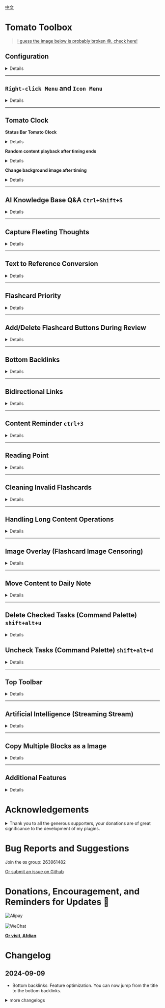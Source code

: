 [中文](https://github.com/IAliceBobI/sy-tomato-plugin/blob/main/README_zh_CN.md)

# Tomato Toolbox

> [I guess the image below is probably broken 😢, check here!](https://gitee.com/TokenzQdBN/sy-tomato-plugin/blob/main/README_zh_CN.md)

## Configuration
<details>
  
  <img src="assets/settings.gif" alt="drawing" width="800"/>
  
  > [To support and encourage, please visit here](https://gitee.com/TokenzQdBN/sy-tomato-plugin/blob/main/README_zh_CN.md#bug-feedback-recommendations)
  
  > [Unable to open images? Check here](https://gitee.com/TokenzQdBN/sy-tomato-plugin/blob/main/README_zh_CN.md)
</details>

---

## `Right-click Menu` and `Icon Menu`
<details>
  
  <img src="assets/menu.png" alt="drawing" width="600"/>
  <img src="assets/iconmenu.png" alt="drawing" width="600"/>
</details>

---

## Tomato Clock

**Status Bar Tomato Clock**
<details>
  
  *Quick Test* can add `0.01` minutes, for example, the configuration: `0.01,5,10,15,25,30`
  
  <img src="assets/tomatoClockCfg.png" alt="drawing" width="300"/>
  
  <img src="assets/statustomato.png" alt="drawing" width="300"/>

  > [Unable to open images? Check here](https://gitee.com/TokenzQdBN/sy-tomato-plugin/blob/main/README_zh_CN.md)

  * **0**: Cancel timing
  * **5**: Time for five minutes
  * …
  * **25**: Time for twenty-five minutes

  *Custom durations are supported.*
  *The timer will continue from the last session even after restarting SiYuan.*
  *Remaining time can be viewed.*
</details>

**Random content playback after timing ends**
<details>
  
  Randomly reads content from a specified file and displays it after timing ends.
  
  The demo file is `demo`, which includes text, images, IFrame links, videos, and audio.
  
  *`Escape` can close the pop-up window*
  
  <img src="assets/randVedio.gif" alt="drawing" width="600"/>
</details>

**Change background image after timing**
<details>
  
  A picture is needed for both light and dark modes.
  
  <img src="assets/changeBG.gif" alt="drawing" width="600"/>
  
  > [Unable to open images? Check here](https://gitee.com/TokenzQdBN/sy-tomato-plugin/blob/main/README_zh_CN.md)
</details>

---

## AI Knowledge Base Q&A `Ctrl+Shift+S`
<details>
  
  For SiYuan documents, ask questions and include references to the sources in the answers.
  
  Based on the Baidu Qianfan Knowledge Base.
  
  <img src="assets/knowledgeShow.gif" alt="drawing" width="800"/>
  
  ### 1 Open Configuration
  
  <img src="assets/knowledgeCfg.png" alt="drawing" width="400"/>
  
  ### 2 [Create API Key](https://console.bce.baidu.com/ai_apaas/secretKey)
  
  Follow the link in the configuration to register an account, create an API key, and fill it into the toolbox configuration.
  
  <img src="assets/knowledgeToken.png" alt="drawing" width="200"/>
  
  ### 3 [Create Knowledge Base](https://console.bce.baidu.com/ai_apaas/personalSpace/knowledgeBase)
  
  <img src="assets/knowledgeCreateKnowledge.png" alt="drawing" width="500"/>
  
  *You need to upload a random file first, otherwise you cannot create a knowledge base. Delete it later. All options are set to default.*
  
  <img src="assets/knowledgeCreateKnowledgeID.png" alt="drawing" width="300"/>
  
  Fill the ID into the toolbox configuration.
  
  ### 4 [Create Application](https://console.bce.baidu.com/ai_apaas/personalSpace/app)
  
  <img src="assets/knowledgeCreateApp.png" alt="drawing" width="800"/>
  
  *1 Must add the knowledge base created earlier.*
  
  *2 You can choose `ERNIE Bot 4.0`*
  
  *3 Publish, you need the ID after publishing*
  
  <img src="assets/knowledgeCreateAppID.png" alt="drawing" width="300"/>
  
  Get the ID after publishing and fill it into the toolbox configuration.
  
  At this point, it is ready to use.
  
</details>

---

## Capture Fleeting Thoughts
<details>
  
  Collect fleeting thoughts into the daily note, supporting image insertion from `camera` and `gallery`.
  
  ### Button Descriptions
  
  | 📸 Camera | 🖼️ Gallery |
  |---|---|
  | 📩 Insert into daily note | 🗑️ Clear list, clear input box |
  | 🔄 Sync data to cloud | |
  
  ### Using on Mobile
  
  *The original intent of the `Capture Fleeting Thoughts` feature is to quickly insert inspirations on mobile devices.*
  
  <img src="assets/idea1.jpg" alt="drawing" width="400"/>
  <img src="assets/idea2.jpg" alt="drawing" width="400"/>
  
  > [Unable to open images? Check here](https://gitee.com/TokenzQdBN/sy-tomato-plugin/blob/main/README_zh_CN.md)
  
  ### Possible Categories of Recorded Information
  
  | Location: 🏞️: Paragraph Block | Health: 💪: Paragraph Block | Social: 💬: Paragraph Block |
  |---|---|---|
  | Life: 🍴: Paragraph Block | Study: 📚: Paragraph Block | Work: 💼: Paragraph Block |
  | Task: 📌: **Task Block** | | |
  
  ### `Avoid Cloud Sync Conflicts` Option
  
  *Default is off, needs to be enabled in the settings.*
  
  <img src="assets/ideaconflict.png" alt="drawing" width="600"/>
  
  Reason: Simultaneous writing to Dailynote from both desktop and mobile can cause content inconsistency, leading to conflicts during synchronization.
  
  Therefore, simultaneous modification of the same file by both ends should be avoided.
  
  When this option is enabled, the mobile end will not directly write to the daily note but will write to a sub-file of the daily note.
  
  The desktop end merges the sub-file into the daily note indirectly.
  
  The mobile end is more inclined to record and does not directly modify the daily note.
  
  The desktop end is for organizing and maintaining, and can directly modify the daily note.
  
  > Advantage: No sync conflicts.
  
  > Advantage: Mobile and desktop synchronization via cloud features without needing to enable server. For example: Settings -> Cloud -> S3 -> aliyun OSS.
  
  > Disadvantage: Newly inserted fleeting thoughts cannot be directly seen in the mobile daily note, and need to be merged by the desktop end.
  
  ### Can be used in conjunction with the `Text to Reference` feature introduced below. Quick insertion of references.
  
  <img src="assets/fastref.gif" alt="drawing" width="600"/>
  
  > [Unable to open images? Check here](https://gitee.com/TokenzQdBN/sy-tomato-plugin/blob/main/README_zh_CN.md)
  
  ### Using on Desktop
  
  *While watching a <small>big</small> movie, you can also quickly `ctrl+Q` to open a small window and record inspirations.*
  
  If it doesn't work, check if there is a **conflict** with the `shortcut keys`.
  
  <img src="assets/ideadesktop.gif" alt="drawing" width="600"/>
  
  `ctrl+q` can be called from outside the application.
  `escape` to close.
  `shift+enter` for soft line breaks.
  `enter` to write into the daily note of the day.
  
  > [Unable to open images? Check here](https://gitee.com/TokenzQdBN/sy-tomato-plugin/blob/main/README_zh_CN.md)
</details>

---

## Text to Reference Conversion
<details>
  
  <img src="assets/text2ref.gif" alt="drawing" width="600" />
  
  ### `@@`: Exact Conversion:
  
  For example, in a content block, `aaa @@bb ccc` will be converted to `aaa bb ccc` where `bb` is a reference.
  
  Use `@` to isolate references from other text. For instance, `EE@@ABC@FF` will be converted to `EEABCFF` where `ABC` is a reference.
  
  ### `@@@`: Fuzzy Conversion:
  
  For example, in a content block, `aaa @@@剑仙 ccc` may be converted to `aaa 九位剑仙 ccc` if there is already a file named `九位剑仙`.
  
  If there is no existing file name containing `剑仙`, the text `@@@剑仙` will be converted to `@剑仙@`.
  
  **When creating a file, you can make a flashcard for it and add a pinyin attribute to the file. This needs to be enabled in the configuration.**
</details>

---

## Flashcard Priority
<details>
  
  <img src="assets/cardpri1.gif" alt="drawing" width="600" />
  
  Set priority for flashcards, with higher numerical priority being reviewed first.
  
  Within the same priority level, the order is shuffled each time for review.
  
  After setting, you can review directly using `alt+0`.
  
  The plugin sorts flashcards based on priority before review.
  
  The priority is stored in the flashcard's custom attribute `card-priority`.
  
  You can adjust it manually or through the buttons below the flashcard.
  
  The priority range is 0 to 100, with a default priority of 50. Flashcards without a set priority also default to 50.
  
  **Postponement:**
  
  Postponed flashcards are added to bookmarks for easy viewing of all postponed flashcards.
  
  After postponing a flashcard, the due date is displayed. When the time comes, it automatically returns to normal status.
  
  Postponed flashcards will not be sent to the user for review.
  
  You can also hover over the priority to view the number of review times.
  
  <img src="assets/cardSusp.gif" alt="drawing" width="600"/>
  
  > [If you can't open the image, please check here](https://gitee.com/TokenzQdBN/sy-tomato-plugin/blob/main/README_zh_CN.md)
</details>

---

## Add/Delete Flashcard Buttons During Review
<details>
  
  Please enable the `Flashcard Tools` in the configuration.
  
  **Review Interface Shortcuts:**
  
  Cancel card making: `ctrl+9`
  Skip card: `ctrl+8`
  Change priority: `ctrl+;`
  
  <img src="assets/delCard.gif" alt="drawing" width="700"/>
  
  **List Card Making:**
  
  `ctrl+1` to create a list and make a card. In a list card, using `ctrl+1` again cancels card making.
  
  <img src="assets/createCard.gif" alt="drawing" width="700"/>
  
  > [If you can't open the image, please check here](https://gitee.com/TokenzQdBN/sy-tomato-plugin/blob/main/README_zh_CN.md)
  
  **Cancel Card Making for All Cards in a Document**
  
  <img src="assets/removeCardsInDoc.gif" alt="drawing" width="700"/>
</details>

---

## Bottom Backlinks
<details>
  
  Incorporate a bottom backlinks area similar to that in `logseq`. For list/outline blocks, we can see their parent and child blocks. The parent is viewed from the breadcrumb, and the child from the content.
  
  ### Concept Bar/Reference Bar
  
  **`Hierarchical Concept`: File names like `AA|BB|CC`, its bottom backlinks, the top double-link bar, might show: `AA*  AA|BB*  AA|BB|CC*` if available. (Red circle in the image)**
  
  **`Related Concepts`: Other double-links in the double-link bar besides `Hierarchical Concept`.**
  
  *Below demonstrates the `Hierarchical Concept Forest` with the `Text to Reference` feature enabled.*
  
  <img src="assets/bkAndText2ref.gif" alt="drawing" width="600"/>
  
  **Backlinks Area Tools: Edit, drag, copy with one click, move with one click, real-time search filtering, mark whether a backlink belongs to the current document, etc...**
  
  <img src="assets/bottomBK.png" alt="drawing" width="1000"/>
  
  > Right-click menu in the document allows enabling and disabling the bottom backlinks for this document.
  
  > [If images cannot be opened, please check here](https://gitee.com/TokenzQdBN/sy-tomato-plugin/blob/main/README_zh_CN.md)
  
  ### Place Unrelated Content at the Bottom
  
  <img src="assets/uncorrelated.gif" alt="drawing" width="1000"/>
  
  ### Bottom Backlinks::Search Syntax
  
  *The input box supports real-time search for multiple `keywords`.*
  
  **Separate `keywords` with `spaces`, and if a `keyword` is preceded by an `exclamation mark`, it means the backlink should not contain this `keyword`.**
  
  **For example:** `Xiaoming Xiaohong !Laowang !Wangzong` will search for backlinks containing `Xiaoming` and `Xiaohong` but not containing `Laowang` or `Wangzong`.
  
  **If `keywords` are separated by `|`, it means any of these `keywords` should appear.**
  
  **For example:** `Xiaoming Xiaohong|Ruhua !Laowang !Wangzong` will search for backlinks containing `Xiaoming` and at least one of `Xiaohong` or `Ruhua`, but not containing `Laowang` or `Wangzong`.
  
  **For example:** `Xiaoming Laopao Xiaohong|Ruhua|Qiuju !Laowang !Wangzong` will search for backlinks containing `Xiaoming` and `Laopao`, and at least one of `Xiaohong`, `Ruhua`, or `Qiuju`, but not containing `Laowang` or `Wangzong`.
  
  > The `Bottom Backlinks Area` is default off, please turn it on from the configuration.
</details>

---

## Bidirectional Links
<details>
  
  ### Usage 1
  
  <img src="assets/bilink1.gif" alt="drawing" width="600"/>
  
  Use `Alt+F1` to select the first block, and use `Alt+F2` at the second block to create two links that jump to each other.
  
  `alt+shift+F1` can fix bidirectional links. For example, if you cut and paste content and the block ID changes, you can use `alt+shift+F1` to repair it.

  <img src="assets/fixbrokenlnks.gif" alt="drawing" width="400"/>

  ### Usage 2

  link to bottom: `Alt+F3`

  <img src="assets/bilink1bottom.gif" alt="drawing" width="400"/>

  ### Usage 3
  
  <img src="assets/bilink2.gif" alt="drawing" width="600"/>
  
  Shortcut: `Alt+/` or select the corresponding function from the menu.
  
  > **Tip** Multiple lines can be selected, but the shortcut key: `Alt+/` must be used.
  
  > [If images cannot be opened, please check here](https://gitee.com/TokenzQdBN/sy-tomato-plugin/blob/main/README_zh_CN.md)
</details>

---

## Content Reminder `ctrl+3`
<details>
  
  *Set a reminder date for a content block!*
  
  **Place the cursor on the `content block` to be selected, and choose `Set Reminder` from the right-click menu**
  
  <img src="assets/scheduleSetTime.gif" alt="drawing" width="600"/>
  
  *After setting the time, an automatic time bookmark will be added. Check it in the bookmarks panel.*
  
  *After the reminder, the bookmark will be automatically deleted*
  
  > The reminder feature is default off, please turn it on in the configuration.
  
  **Pressing `ctrl+3` twice consecutively copies the block ID where the cursor is located**
  
  <img src="assets/scheduleCopyID.gif" alt="drawing" width="400"/>
  
  > [If images cannot be opened, please check here](https://gitee.com/TokenzQdBN/sy-tomato-plugin/blob/main/README_zh_CN.md)
</details>

---

## Reading Point
<details>
  
  <img src="assets/readingpoint.gif" alt="drawing" width="800"/>
  
  *A reading point is the last position read in a document, which is recorded in the `bookmark` and automatically deletes other `bookmarks` within the current file to maintain only one `bookmark` in the file.*
  
  **Place the cursor on the `content block` to be selected, use the right-click menu, or directly use `Ctrl+2`.**
  
  **To view the `bookmark` later, you can directly check the `bookmarks panel`. You can also click the `Reading Point` (ctrl+4) icon in the upper right corner to view more detailed information.**
  
  <img src="assets/bookmark.png" alt="drawing" width="600"/>
  
  > The Reading Point has been upgraded: In addition to the previous bookmark function, flashcards have been added, utilizing the scheduling capabilities of flashcards, and also saving which files have been viewed at the time.
  
  > **Note** The grouping method of the `Reading Point` icon is different from that of the bookmarks panel.
</details>

---

## Cleaning Invalid Flashcards
<details>
  
  <img src="assets/cleancards.gif" alt="drawing" width="600"/>
  
  *If the content where the flashcards are located has been deleted, these invalid flashcards still exist on the disk. We can delete them.*
  
  **Open the command palette and select `Clean All Invalid Flashcards`**
  
  > **Note** Do not use this feature while the index is being rebuilt. The index being rebuilt is not yet complete, and the plugin may be misled by the index, leading to accidental deletion of flashcards.
  
  > **Note** If you use this feature after closing the `notebook`, normal flashcards may also be considered invalid. Therefore, all notebooks should be open when using this feature.
  
  > **Note** Make a backup before using!
  
  > [If you can't open the image, click here](https://gitee.com/TokenzQdBN/sy-tomato-plugin/blob/main/README_zh_CN.md)
</details>

---

## Handling Long Content Operations
<details>
  
  *Copying, moving, and deleting long content drives me crazy! Here, I use a simple method to handle such operations!*
  
  **Moving Operation**
  
  <img src="assets/longMove.gif" alt="drawing" width="600"/>
  
  *Suppose there are `Document 1` and `Document 2`, in `Document 1`, wrap the content to be moved with `aacc1` and `aacc2`, then insert `aacc3` at a certain position in `Document 2`, and finally open the `command palette` and select `Batch Move Large Continuous Content`*
  
  **This moving operation will transfer the flashcards along with the content, without changing the review status of the flashcards. Simple `ctrl+c,v` will make the involved flashcards invalid.**
  
  > **Note** `aacc1`, `aacc2`, `aacc3` must not have spaces before or after, otherwise the plugin will not find them.
  
  <img src="assets/cmd.png" alt="drawing" width="600"/>
  
  **Copying Operation**
  
  <img src="assets/longCopy.gif" alt="drawing" width="600"/>
  
  **Deleting Operation**
  
  Similar to the moving operation, but select the delete command and do not need to write `aacc3`.
</details>

---

## Image Overlay (Flashcard Image Censoring)
<details>
  
  <img src="assets/overlay.gif" alt="drawing" width="800"/>
  
  **Usage:** Right-click on the image block -> Plugin -> Add Image Overlay.
  
  This feature is disabled by default and needs to be enabled in the `Tomato Toolbox` configuration.
  
  **To view the original image, double-click on the area without the overlay in the image.**
  
  **Supports image zooming. Overlays created in older versions need to be re-edited to support zooming.**
  
  **Supports mouse drag to draw a rectangle.**
  
  > Why this feature?
  >
  > My needs are slightly different from the `Image Overlay` feature of [siyuan-plugin-flash-enhance](https://github.com/zxhd863943427/siyuan-plugin-flash-enhance). I want the image to always be covered, regardless of whether it is in flashcard review, unless the mouse hovers over it, the overlay will be removed. For an image with multiple overlays, only the overlay under the mouse will disappear. (Some code referenced from: [siyuan-plugin-flash-enhance](https://github.com/zxhd863943427/siyuan-plugin-flash-enhance), thanks to: [zxhd863943427](https://github.com/zxhd863943427))
  
  > [If you can't open the image, click here](https://gitee.com/TokenzQdBN/sy-tomato-plugin/blob/main/README_zh_CN.md)
</details>

---

## Move Content to Daily Note
<details>
  
  `Ctrl+6`
  
  <img src="assets/move2dailynote.gif" alt="drawing" width="700"/>
  
  Move the content block at the cursor or all selected content to the bottom of today's daily note.
  
  Supports right-click and shortcut keys, disabled by default, please enable from the configuration.
  
  > Only moves the selected single line or multiple lines of content, or the block at the cursor when nothing is selected.
  
  > [If you can't open the image, click here](https://gitee.com/TokenzQdBN/sy-tomato-plugin/blob/main/README_zh_CN.md)
</details>

---

## Delete Checked Tasks (Command Palette) `shift+alt+u`
<details>
  
  <img src="assets/taskrm.gif" alt="drawing" width="600"/>
  
  Right-click menu, enabled by default, deletes checked tasks within the current document.
  
  > [If you can't open the image, click here](https://gitee.com/TokenzQdBN/sy-tomato-plugin/blob/main/README_zh_CN.md)
</details>

## Uncheck Tasks (Command Palette) `shift+alt+d`
<details>
  
  Right-click menu, enabled by default, unchecks all tasks in the current document.
</details>

---

## Top Toolbar
<details>
  
  ![Alt text](assets/nextdailynote.png)
  
  ### Open Previous/Next Daily Note (Configuration: Move Content to Daily Note)
  
  **The last two icons represent the previous and next daily notes**
  
  `alt+w`, `alt+q`
  
  > Default is off, please enable from configuration: "Move Content to Daily Note" feature.
  
  ### Open Flashcards (Configuration: Enable Toolbar Button) `alt+0`
  
  **The lightning icon is** default open.
  
  ### Global Document Navigation (Configuration: Enable Toolbar Button) `alt+1`
  
  Automatically opens the document tree, collapses documents, and navigates to the document. Only the path of the target document is expanded, other document paths are collapsed.
  
  ### Refresh Virtual References (Configuration: Enable Toolbar Button) `F5`
  
  Default open.
  
  ### Language Switch Button (Configuration: Enable Toolbar Button)
  
  Default off.
  
  > Some of the above shortcuts conflict with the official ones and need to be removed before they can take effect. Alternatively, modify the shortcuts of this plugin.
</details>

---

## Artificial Intelligence (Streaming Stream)
<details>
  
  Supported: *ERNIE, DeepSeek, Moonshot, OpenAI in the Source Configuration.*
  
  First, write keys in the configuration:
  
  <img src="assets/baiduAI1.png" alt="drawing" width="400"/>
  
  Then use the shortcut `Alt+Shift+S` for `selected text` or `text at the cursor`:
  
  <img src="assets/AI_OP.gif" alt="drawing" width="700"/>
  
  > [If the image cannot be opened, please check here](https://gitee.com/TokenzQdBN/sy-tomato-plugin/blob/main/README_zh_CN.md)
</details>

---

## Copy Multiple Blocks as a Image
<details>
  
  <img src="assets/copAsImg.gif" alt="drawing" width="900"/>
</details>

---

## Additional Features
<details>
  
  ### Static Backlinks
  
  Exportable bottom backlinks.
  
  For files with a large number of backlinks, using static backlinks is stress-free.
  
  <img src="assets/statickLnk.gif" alt="drawing" width="800"/>
  
  > [Unable to open the image? Click here](https://gitee.com/TokenzQdBN/sy-tomato-plugin/blob/main/README_zh_CN.md)
  
  ### Move Document Content to Another Document
  
  <img src="assets/moveDocs.gif" alt="drawing" width="600"/>
  
  ### Merge Documents
  
  <img src="assets/mergeDocs.gif" alt="drawing" width="600"/>
  
  Right-click at a certain point in `Document B` -> Plugins -> Quick Menu, find the `Merge Documents` button.
  
  Move the content of `Document A` to the right-click location, transfer the references and properties of `Document A` to `Document B`.
  
  Delete `Document A`.
  
  > [Unable to open the image? Click here](https://gitee.com/TokenzQdBN/sy-tomato-plugin/blob/main/README_zh_CN.md)
  
  ### Convert Selected Text to Reference
  
  Shortcut key: `F3`
  
  <img src="assets/text2refF3.gif" alt="drawing" width="500"/>
  
  > [Unable to open the image? Click here](https://gitee.com/TokenzQdBN/sy-tomato-plugin/blob/main/README_zh_CN.md)
  
  ### One-click Bookmarking
  
  One-click bookmarking `ctrl+f1`
  One-click deletion of all bookmarks in the current document `ctrl+f2`
  
  <img src="assets/flagBookmark.gif" alt="drawing" width="500"/>
  
  > [Unable to open the image? Click here](https://gitee.com/TokenzQdBN/sy-tomato-plugin/blob/main/README_zh_CN.md)
  
  ### Jump to Block ID in Clipboard
  
  <img src="assets/gotoBlockID.gif" alt="drawing" width="500"/>
  
  > [Unable to open the image? Click here](https://gitee.com/TokenzQdBN/sy-tomato-plugin/blob/main/README_zh_CN.md)
  
  ### Add Selected Text and Its Pinyin as Aliases in the Document for Easy Search by Pinyin. Ctrl+shift+y
  
  Default is off, needs to be turned on from the configuration. Then use it in the right-click menu after selecting the text.
  
  <img src="assets/addPinyin.gif" alt="drawing" width="800"/>
  
  ### Organize Images, Videos, and Audios Under Assets
  
  *If there are too many files under assets, it's a minefield, accidentally clicking on them can cause a freeze. I personally organize these files into a folder structure by year and month.*
  
  <img src="assets/tidyAssets.gif" alt="drawing" width="800"/>
  
  ### Create an Empty Xmind File
  
  *Requires Xmind to be installed first*
  
  <img src="assets/createXmid.gif" alt="drawing" width="500"/>
  
  > [Unable to open the image? Click here](https://gitee.com/TokenzQdBN/sy-tomato-plugin/blob/main/README_zh_CN.md)
  
  ### Make Content Blurry Alt+Shift+D
  
  The first press applies a blur effect, the second press removes the blur effect.
  
  <img src="assets/makeItBlur.gif" alt="drawing" width="300"/>
  
  ### Create a Table Using Alt+Shift+T
  
  Columns in a table are separated by the '|' character for multiple lines.
  
  <img src="assets/makeTab.gif" alt="drawing" width="300"/>
  
  ### Paragraph block read-only function `Alt+Shift+L`
  
  ### Can locate the backlinks of a specified block, as well as virtual forward links `Alt+Shift+A`
  
  ### Delete Content and Flashcards `ctrl+alt+d`

  Simultaneously delete the selected or cursor-positioned content block, document, and corresponding flashcards. If the cursor is at the title, it deletes the document. If deleting a document, it first deletes the flashcards within it.

  ### Click on the reference count in the upper right corner of the block to locate all backlinks.
  
  <img src="assets/openRefByClick.gif" alt="drawing" width="600"/>
</details>

# Acknowledgements

<details>
  <summary>Thank you to all the generous supporters, your donations are of great significance to the development of my plugins.</summary>

* 2024-08 `edapan`
* 2024-08 [虚青海](https://afdian.com/a/xqh042)
* 2024-08 `duanduan`
* 2024-07 `凭风引`
* 2024-07 `**岚`
* 2024-06 [虚青海](https://afdian.com/a/xqh042)
* 2024-06 [爱发电用户_jykN](https://afdian.com/u/20b38264295811efb0695254001e7c00)
* 2024-06 `雨`
* 2024-06 `*超`
* 2024-06 `**峰`
* 2024-06 [固元膏v](https://afdian.com/u/d1fe450cbf4b11ea9ffa52540025c377)
* 2024-05 `*超`
* 2024-05 `**瑞`
* 2024-05 `**瑞`
* 2024-05 `**刚`
* 2024-05 `*驰`
* 2024-05 [盐酸有点咸](https://afdian.com/u/379a287008a111efa3c552540025c377)
* 2024-04 `*江`
* 2024-04 [无糖](https://afdian.com/u/7eefa1207fe711ee971552540025c377)
* 2024-04 `典典`
* 2024-03 `**清`
* 2024-03 [JeffreyChen](https://afdian.com/a/JeffreyChen)
* 2024-03 `八面来风`
* 2024-03 `**清`
* 2024-03 `*理`
* 2024-02 `八面来风`
* 2024-02 `*5770`
* 2024-02 `**轩`
* 2024-02 `**航`
* 2024-02 `**航`
* 2024-02 `**龙`
* 2024-02 `**棉`
* 2024-01 [QQQOrange](https://afdian.com/u/2c73a3c6a1f011eeb98a52540025c377)
* 2024-01 `燃烬`
* 2024-01 `*舟`
* 2024-01 `*元`
* 2024-01 [赐我一胖](https://afdian.com/u/74d98cf66f0711eda8ca52540025c377)
* 2023-12 [爱发电用户_WGH7](https://afdian.com/u/ceefbee4a48111ee983f5254001e7c00)
* 2023-12 [爱发电用户_Pv38](https://afdian.com/u/3911fecaa3ad11ee8fa95254001e7c00)
* 2023-12 [赐我一胖](https://afdian.com/u/74d98cf66f0711eda8ca52540025c377)
* 2023-12 [QQQOrange](https://afdian.com/u/2c73a3c6a1f011eeb98a52540025c377)
* 2023-12 [没头脑和不高兴](https://afdian.com/u/25e08b1eb1a511edbb3d5254001e7c00)
* 2023-12 [爱发电用户_EbBe](https://afdian.com/u/d11e3c741bc711ee95eb52540025c377)
* 2023-12 [爱发电用户_b2864](https://afdian.com/u/b286492496af11eea38752540025c377)

</details>

# Bug Reports and Suggestions

Join the `QQ` group: 263961482

[Or submit an issue on Github](https://github.com/IAliceBobI/sy-plugins/issues)

# Donations, Encouragement, and Reminders for Updates 🎉

<div>
<img src="https://player-pubpic.oss-cn-beijing.aliyuncs.com/static/wx1.png" alt="Alipay" width="300" />
</div>
<br>
<div>
<img src="https://player-pubpic.oss-cn-beijing.aliyuncs.com/static/zfb1.jpg" alt="WeChat" width="300" />
</div>

**[Or visit, Afdian](https://afdian.com/a/playerv5)**

# Changelog

## 2024-09-09

* Bottom backlinks: Feature optimization. You can now jump from the title to the bottom backlinks.

<details>
  <summary>more changelogs</summary>

## 2024-09-08

* The logic for traversing daily notes has been improved and is more reasonable.

## 2024-09-02

* Miscellaneous: `Alt+Shift+A`, can locate the backlinks of a specified block, as well as virtual forward links
* Reading point: `ctrl+4`, redesigned for more convenience and speed.

## 2024-09-01

* Bottom backlinks: Can be sorted by modification time in descending order, or by creation time in descending order.
* add `link to block bottom` function.

## 2024-08-31

* Configurable, move the HomeEnd icon to the left.

## 2024-08-27

* Show custom properties of the document. Can be turned on from the settings.

## 2024-08-26

* Some minor updates
* Bottom backlink: adding concise mode
  
## 2024-08-22

* Upgrade dependencies.
* Improve loading speed.

## 2024-08-18

* `ctrl+1` Experience is smooth!

## 2024-08-16

* Move to the daily note: Add a copy function. It can copy to a new file.

## 2024-08-14

* Miscellaneous: ctrl+alt+d simultaneously deletes the selected content block, the content block at the cursor, the document, and the corresponding flashcards. If the cursor is at the title, it deletes the document. If it is deleting a document, it first deletes the flashcards within it.

## 2024-08-12

* Move to the daily note: Add a copy function. The anchor text can be set.
* config: Permanently display Home, End icons on the right side of the document.

## 2024-08-11

* `alt+shift+F1` can fix bidirectional links. For example, if you cut and paste content and the block ID changes, you can use `alt+shift+F1` to repair it.

## 2024-08-09

* Miscellaneous: Copy the document as standard markdown.
* Bottom Backlinks: Ability to manually set the number of columns.
* Bottom Backlinks: Default to collapsing the probability bar.
* Knowledge Base: Ability to delete documents and sub-documents.

## 2024-08-08

* Bidirectional interlinking: Text can be omitted for the link. 

## 2024-08-06

* fastnote: Create file with Ctrl+N, locate the last file with Ctrl+Alt+N. Need to enable from the settings.

## 2024-08-05

* AI Knowledge Base: It has been upgraded to a pure plugin function and no longer requires an additional `EXE` file to act as a forwarder.

## 2024-08-01

* Tomato Timer: Background image has been upgraded to enhance visual appeal.
  
## 2024-07-31

* Bottom Backlinks: Fixed a bug that caused a 5-second delay. Now, bottom backlinks can be loaded instantly.
* Miscellaneous: Locate all backlinks for a block. `Alt+Shift+A`.
* Miscellaneous: Click on the reference count in the upper right corner of the block to locate all backlinks.

## 2024-07-30

* Configurable: When the mouse hovers over, display the blanked-out content in the flashcard.

## 2024-07-26

* Move to Today's Notes: You can choose to move to the bottom of the document.
* Delete the reading point of the current document, shortcut key: `ctrl+F7`



## 2024-07-17

* Bottom Inverse Links: Column Count Adaptive.

## 2024-07-15

* Tomato Timer: After the countdown ends, a video can be randomly selected from a specified file and its sub-files for playback.

## 2024-07-13

* Knowledge Base: A single document can be uploaded separately.

## 2024-07-12

* Knowledge Base Q&A: Ask a question about Siyuan Document, and include a citation of the source in the answer.

## 2024-07-05

* Organize images, videos, and audio in the Assets folder: Fix the bug of converting resource names to lowercase.

## 2024-07-04

* New feature: Paragraph block read-only function `alt+shift+L`, can be enabled in Miscellaneous.
* New feature: Display Memo above content, can be enabled in settings.
* Copy as image: Fix background color.

## 2024-07-03

* Flash Idea Bug Fix: Incorrect image address when inserting images.
* Added feature: Copy multiple blocks as a image.

## 2024-07-02

* The Pomodoro timer can now be placed on the left side of the status bar.

## 2024-07-01

* Flashcard Priority: Allows you to locate the file containing the flashcard within the document tree. Useful for reviewing flashcards. [thx](https://ld246.com/article/1719737172053/comment/1719741383007?r=player#comments)
* Flash Thoughts support the insertion of video and audio.
* Display the time difference between flash thoughts, in minutes.

## 2024-06-27

* AI: Add tab prompt words.
* Content tabulation: alt+shift+t. Use '|' to separate multiple lines into columns for tabulation.

## 2024-06-26

* Add the feature to make the content blurry and unclear. Alt+Shift+D. Need to turn on miscellaneous features.

## 2024-06-25

* Flashcard Priority: Fix bug where adjustments were not triggering a refresh.
* Flashcard Priority: Add options to hide the slider and pause button.

## 2024-06-21

* Bottom-level backlinks: Fix the bug where the number of referenced documents cannot be set to zero.

## 2024-06-20

* Change the color of the settings icon.
* Clean up invalid flashcards: Fix an exception caused by an empty notebook.
* Journal browsing: altW altQ can select a fixed notebook or the current notebook.
* Reading points: Display bookmarks of all notebooks.

## 2024-06-16

* Browsing Diary Feature: Supports selecting a default notebook.
* Log Browsing Alt+W: Cursor Positioning.

## 2024-06-15

* AI: max temperature to two.
* Bottom Backlink: Adjusting the window size for hierarchical concept.

## 2024-06-14

* readingpoint: fix a bug.
* buttom backlink: by default, disabled auto refresh

## 2024-06-13

* readingpoint css style updated
* Cleaning up invalid flashcards for upgrade, not relying on indexes, for security updates.
* The image sorting feature has been upgraded to be compatible with databases and other special scenarios.
* config

## 2024-06-12

* The AI interface can execute quickly with ALT+X.
* i18n

## 2024-06-11

* Before cleaning up the invalid flash cards, check whether the user has set a secret key to automatically create local snapshots.
* Fixed a bug in sorting assets.
* Fixed a bug in document positioning.
* Partial i18n.
* Increased robustness.
* When creating a reference, whether to add Jianpin can be chosen.

## 2024-06-10

* AI: Mobile support added.
* AI: Integration of deepseek, moonshot, and siyuan configurations.
* AI functionality partially reworked. Selection of text followed by `Alt+Shift+S`.
* Configuration section reworked.

## 2024-06-08

* Updated parts of i18n.
* Updated dependency libraries.

## 2024-06-07

* Top toolbar: Added functionality to organize images, videos, and audio under Assets into folders by year and month.
* Not open source.

## 2024-06-06

* Miscellaneous: Added feature to add selected text and its pinyin as aliases in documents. `Ctrl+Shift+Y`.
* Bottom backlinks: Irrelevant content blocks moved to the bottom, especially suitable for mentions.
* Bottom backlinks: Fixed bug where the number of mentions could not be set to 0.
* Top toolbar: Added language switching buttons for various countries. Requires enabling from configuration.

## 2024-06-05

* Bottom backlinks: Progressive cycling of all mentions.
* Bottom backlinks: Added background color during refresh.
* Bottom backlinks: Random display of mentions.

## 2024-06-04

* Pomodoro timer: Pop-up reminder fixed to the top layer after alert.
* Bottom backlinks: Fixed bug where backlinks did not refresh after enabling.

## 2024-06-03

* Status bar Pomodoro timer: Ability to specify a file, content of which is randomly played after timing out.

## 2024-06-02

* Bottom backlinks: Hierarchical concept forest, mobile support added.
* Bottom backlinks: Added hide dailynote button in the concept bar.
* Added transparency to square brackets around references.
* Text-to-reference: Modified logic for fuzzy conversion, no reference created if not found.

## 2024-06-01

* Insert xmind, move document content, clean up document flashcards, delete reading points.
* Optimized long text copying.
* Optimized move to today's dailynote.
* Added gif to readme.

## 2024-05-31

* Thought flashes: Enhanced robustness in avoiding conflicts on mobile.

## 2024-05-30

* Thought flashes: Fixed bug where pinning was not possible.
* Bottom backlinks: Mention section no longer shakes.
* DailyNote tool: Always jumps to the bottom of the file when opening dailynote.
* Thought flashes: Hidden tab.
* Bottom backlinks: Styling adjusted.
* References can be displayed as `[[concept]]`.
* Thought flashes: Configurable display of time and type.

## 2024-05-29

* Bottom backlinks: **Hierarchical concept**: `AA|BB|CC` backlinks display as `AA* AA|BB* AA|BB|CC*` if present.
* Thought flashes: Fixed conflict avoidance bug.
* Thought flashes: Fixed bug where input box showed old content.
* Bottom backlinks: Mobile bug fixed.

## 2024-05-28

* Bottom backlinks: Styling adjustments.
* Photo thought flashes: Configurable fixed write-to file.
* Bottom backlinks: Double-link bar collapsible.

## 2024-05-27

* Photo thought flashes: Bug fixed.
* Inserting single-item lists automatically creates flashcards. `Ctrl+1` and slash functions.
* Photo thought flashes: Desktop version added to dock.
* Ctrl+1: Create single-item lists, list flashcards, and cancel list flashcards.
* Simplified UI functionality removed.
* Photo thought flashes: Input box locked during write-in.

## 2024-05-26

* Fixed bug where mobile version could not open plugins.
* Global positioning of opened documents: Can locate right split window.
* Photo thought flashes: Escape key closes window.
* Photo thought flashes: Shift+Enter for line break.

## 2024-05-25

* Photo thought flashes: Option to choose notebook.
* Photo thought flashes: Persistent toggle for pinning.
* Photo thought flashes: Persistent toggle for continuous input.

## 2024-05-24

* Updated dependencies.
* Photo thought flashes: Added category icons to record list.
* Full mobile support.

## 2024-05-23

* Photo thought flashes: Persistent categorization of records.
* Photo thought flashes: Improved desktop global call-out experience for input box.

## 2024-05-22

* Photo thought flashes: Desktop `Ctrl+q` can call out from outside the application.
* Photo thought flashes: Font size reduced, date removed.
* Photo thought flashes: Default insertion at the top of the diary, can be modified to insert at the bottom.
* Photo thought flashes: Fixed a bug.
* Photo thought flashes: Avoid conflicts caused by simultaneous write-in to dailynote from mobile and desktop.

## 2024-05-21

* New feature — Photo thought flashes: Primarily used on mobile, sends image thoughts to dailynote.
* Photo thought flashes: CSS styling modified.

## 2024-05-20

* Bottom backlinks: Option to disable bottom backlinks for dailynote.
* Task list operations: Can be performed via command palette. Delete, uncheck.

## 2024-05-10

* Text-to-reference: Can use `@` to isolate references from other text. For example, `EE@@ABC@FF` will convert to `EEABCFF` where `ABC` is the reference.
* Text-to-reference: Improved handling of punctuation.
* Bidirectional links: Removed punctuation.

## 2024-05-08

* Bidirectional links: Use `Alt+F1` to select the first block, then use `Alt+F2` at the second block to create reciprocal links.

## 2024-05-07

* Text-to-reference, fuzzy search: Changed to use `@@@`.

## 2024-05-05

* Pomodoro timer, set filename, open file on reminder. Specific strong reminder features. Reminds even when using other software.

## 2024-05-03

* Bottom backlinks: After disabling bottom backlinks, set editor bottom to 200px.
* Removed tag-to-reference feature.
* New feature: Text-to-reference.
* Text-to-reference mode 1: Exact search: Text prefixed with `@@` in paragraph blocks is converted to references.
* Text-to-reference mode 2: Fuzzy search: Text prefixed with `@@@` in paragraph blocks is converted to references. For example, `@@@sword` might be converted to `swordmaster` reference if `swordmaster` exists. If not, create `sword` file and convert to reference.

## 2024-05-02

* Bidirectional links changed to hyperlinks.

## 2024-04-30

* Bottom backlinks: After moving content to a document, references within the document are converted to links.

## 2024-04-29

* Bottom backlinks: Continued prevention of shaking.
* Bottom backlinks: Improved moving functionality, bidirectional links.
* Bottom backlinks: Content made more compact.

## 2024-04-25

* Simplified UI: Document tree: Removed icons before document deletion, more, and new.
* Closed Feishu feedback channel.

## 2024-04-23

* Fixed bug where tag-to-reference did not work.
* Fixed several bugs.
* Bottom backlinks disappearing and not reappearing bug fixed.
* Quick menu removed, some functions moved to new module: `Miscellaneous`, AI part retained, still `Alt+Shift+S`.

## 2024-04-21

* Document tree: Removed icons before document deletion, reducing interference and improving work efficiency.
* Write a book: Improved outline formatting.

## 2024-04-19

* Bottom backlinks: Paths rendered using @html method.

## 2024-04-18

* Write a book: Extracted annotations, converted to dynamic references.

## 2024-04-17

* Write a book: When extracting annotations, links replace references.

## 2024-04-16

* Write a book: Complete the function - copy books.
* Write a book: Add the function to collect annotations.
* Quick menu: Count the number of words, ignoring the content of annotations.
* Improve message reminders.
* Bottom backlinks: Add sequence numbers to bottom backlinks.
* Bottom backlinks: After moving to a file, replace the original position with a `siyuan://` link.
* Bottom backlinks: Add functions to copy embedded blocks to documents and copy dynamic references to documents.

## 2024-04-15

* Quick menu: When copying selected content, ignore annotations.

## 2024-04-14

* Fix BaiduAI.

## 2024-04-12

* Read-only mode can open the quick menu.

## 2024-04-11

* Tag to reference: Add full pinyin and abbreviation attributes to documents. Tag to reference and F3 function in the quick menu share this configuration. Default is off.
* Write a book: Optimize table of contents layout.

## 2024-04-07

* Icon occlusion: Support large images, can be scaled.

## 2024-04-04

* Bottom backlinks: Improve the speed of copying content to documents.

## 2024-04-02

* Write a book: Improve performance. Chapter sorting. Buttons use plain text.
* Fix the bug of image occlusion.

## 2024-04-01

* Add write a book function `ctrl+F3`: Find an empty file, right-click `Initialize Book`.

## 2024-03-30

* Switch annotations: `ctrl+\`, the `Copy Full Text` in the quick menu will ignore content with annotations.
* Bottom backlinks add configuration: Default is to turn off bottom backlinks, need to explicitly open from the menu.

## 2024-03-26

* ctrl+F1 add cancel bookmark 🚩
* ctrl+F2 cancel all bookmarks 🚩 in the current document

## 2024-03-25

* Mark and jump back and forth within the document: ctrl+F1 marks content blocks with small flags, ctrl+F2 deletes all small flag bookmarks in the document.

## 2024-03-23

* Priority bar in review provides positioning function.
* Add small dots to the priority bar for easy estimation of priority.

## 2024-03-22

* Bottom backlinks: Click on the concept in the double link bar to filter the backlink panel. Click (single select), ctrl click (and), shift click (exclude), alt click (or).

## 2024-03-20

* Content reminder bug.

## 2024-03-19

* Bottom backlinks: The mention count can be set to 0.
* Right-click menu: Restore all postponed flashcards. Automatically maintain postponed flashcard bookmarks.
* Quick menu adds insert single item list function.
* Slash: Add insert single item list function. Filter: ["item", "single", "list", "list", "single item", "dxlb", "lb"] Filter: ["comment", "zsdxlb", "list", "zs"]
* Bottom backlinks: After moving content, do not leave blank lines.

## 2024-03-18

* Modify the icon of image occlusion.

## 2024-03-17

* Quick menu: If the paragraph block starts with `;;`, it will be treated as an annotation. The `Copy Current Document` function in the quick menu will ignore annotations.
* Optimize the performance of the reading point directory.
* Flashcard priority: F6, can batch set increments for flashcards.

## 2024-03-15

* Daily note does not display bottom backlinks.
* Fix the bug of long documents not displaying bottom backlinks.

## 2024-03-14

* Solve AI error code: the length of messages must be an odd number.

## 2024-03-13

* Modify priority during review: `ctrl+;`
* Optimize the interaction of modifying priority.
* Quick menu: New xmind file at the cursor position.
* Documents in the document flow do not enable bottom backlinks. [*](https://ld246.com/article/1710291740876)

## 2024-03-12

* Alt+Shift+S: Directly send the selected content to the AI.
* Provide shortcut keys to jump to the bookmark location of the current document.

## 2024-03-10

* Top toolbar: Add document positioning function. Automatically open the document tree, fold documents, and position documents. Only the path of the target document is expanded, and other document paths are folded.
* Bottom backlinks: No more shaking.

## 2024-03-09

* Bidirectional link optimization.

## 2024-03-06

* Reading can handle progressive reading slices.
* Reading points inherit the old review status.

## 2024-03-05

* Improve document merging function.
* Quick menu: Add strikethrough effect.

## 2024-03-04

* Flashcard review interface: Skip the current card before seeing the answer `ctrl+8`
* Flashcard review interface: Delete the current card before seeing the answer `ctrl+9`
* Add the function to delete reading points in the quick menu.

## 2024-03-03

* Flashcard review interface: Add postponement function

## 2024-03-02

* Add a little CSS effect to the reading points.

## 2024-03-01

* Merge documents change copy to move, improve speed. Can also retain flashcard status.
* Merge document function into quick menu.
* Fix a bug.

## 2024-02-29

* Flashcard review UI: After deleting a flashcard, automatically click "skip"

## 2024-02-28

* Reading points upgraded: In addition to retaining the previous bookmark function, flashcards are also added, utilizing the planning ability of flashcards, and also saving which files have been viewed at that time.
* Reading points: Add right-click function `Set Reading Point (no environment)`, add reading, only include information of the current document. `Ctrl+7`
* Fix flashcard postponement function.

## 2024-02-27

* Quick menu: Add function to jump to the bookmark location of the current document.
* Quick menu: Copy the current document as standard markdown to the clipboard.
* Speed up the cleaning of invalid flashcards.
* Flashcard priority: Postponing flashcards also modifies the expiration time of flashcards. The expiration time of replying to flashcards is changed to now.
* Quick menu: AI function, support selected part of text in a block, support selecting one or multiple blocks.
* Bottom backlinks: In the right-click menu of the document, you can enable and disable bottom backlinks for this document.

## 2024-02-26

* Optimize static backlinks.

## 2024-02-25

* Modify the style of static backlinks.

## 2024-02-23

* Flashcard priority: Add support for document flashcards

## 2024-02-22

* Static backlinks: Exclude self-references within the current document.
* Speed up moving to today's notes and other optimizations.
* Static backlinks: Delete static backlinks function.
* Batch modify attributes.

## 2024-02-21

* Some right-click functions moved to: Quick menu.
* Quick menu adds: Static backlinks.
* Static backlinks: Can be manually refreshed.

## 2024-02-20

* Add quick menu function
* Support Wenxin Yiyan 4.0

## 2024-02-18

* Bottom backlinks: Modify breadcrumb style.

## 2024-02-17

* List tool: Add new function, continuous enter no longer breaks the list block. (Need to be enabled in configuration) (To break the list from the middle: shift+tab)

## 2024-02-15

* Added feature: Delete checked tasks within a document.

## 2024-02-14

* Optimized modification speed: Prioritization and postponement of large sets of flashcards.

## 2024-02-07

* Added menu icon.
* Tomato timer: Notify remaining time after canceling the countdown.
* Priority adjustment for consecutive retries and simplicity, configurable from settings.

## 2024-02-06

* Fixed nesting bug in bottom backlinks.
* Reduced jitter in bottom backlinks.
* Added background to status bar tomato timer option to enhance focus.
* Option to set default mention count in bottom backlinks.
* Background added to status bar tomato timer option, supports light and dark modes.

## 2024-02-05

* Editable and draggable bottom backlinks.
* Postponed flashcards added to bookmarks.
* Option to postpone flashcards from block icon menu.
* Ability to postpone unfinished flashcards by n days.
* Ignored postponed flashcards in reading points.

## 2024-02-04

* Flashcards priority: No longer display postponed flashcards.

## 2024-02-03

* Bottom backlinks sorted in reverse chronological order by update time.
* Timed reminders: Content blocks reminded are bookmarked instead of tagged. Bookmarks auto-deleted after reminder.
* Tomato timer resumes counting after restart.

## 2024-02-02

* Flashcard postponement set by number of days. Default is two days. Supports fractions like 0.0001 days, about 10 seconds.
* Option to configure new references created from tags to auto-generate flashcards.

## 2024-01-31

* Clicking flashcard priority button in embedded blocks no longer triggers pop-up in embedded blocks.
* Added shortcut for refreshing virtual references.
* Added tool to cancel all flashcards within the current document.
* Flashcard priority: Low-priority flashcards have a chance to review early.
* Added postponement feature to flashcard priority.

## 2024-01-30

* Updated dependency libraries.

## 2024-01-29

* Bottom backlinks: Color-coded distinction between links to this document and other documents. Option to hide links to this document. Copy and move external document links to the bottom of this document.
* Fixed inaccurate reference count in bottom backlinks.

## 2024-01-28

* Adjusted tag-to-reference feature: Excludes tags with suffixes `.html` `.xhtml`.
* Adjusted tag-to-reference feature: Excludes tags with prefixes `@` `tag`.

## 2024-01-27

* Adjusted position of flashcard priority button.

## 2024-01-26

* Added copy ID feature for regular reminders.
* Added right-click menu to uncheck all tasks in the current document.
* Direct input of new priority when clicking priority on flashcard top right.

## 2024-01-25

* Improved refresh virtual references function.
* Reading view added to right-click menu, mobile support for generating reading point directory files. Requires manual opening of files to view.
* Mobile server support.
* Increased randomness in flashcard priority.

## 2024-01-24

* Added topbar icon for refreshing virtual references.

## 2024-01-23

* Updated readme.
* Excluded "*" and "@" in bottom backlinks conceptual area.

## 2024-01-22

* Bottom backlinks: Adjusted layout to reduce distracting elements.
* Excluded daily notes like `2024-01-22@第4周-星期一` in bottom backlinks conceptual area.

## 2024-01-21

* Hierarchical references: Maximize prevention of duplicate reference creation.
* Fixed bugs, added exit button for iPad image occlusion, oversized dialog boxes, and inability to exit.

## 2024-01-20

* Flashcard priority changed to input from dialog box.
* Added buttons below flashcards for priority adjustment.

## 2024-01-19

* Modified cleanup flashcard notification time.
* Optimized daily note traversal function.

## 2024-01-18

* Updated dependency libraries.
* Daily note switching supports logs with `week` in the name, e.g., `/daily note/{{now | date "2006"}}/{{now | date "2006-01"}}/{{now | date "2006-01-02"}}-{{now | ISOWeek}}`.

## 2024-01-16

* Flashcard priority feature, significantly accelerated.

## 2024-01-14

* Added feature: Tag-to-reference, retains hierarchical relationship of tags.
* Tag-to-reference, improved speed and smoothness.

## 2024-01-13

* Redesigned list card creation, performance improved.

## 2024-01-12

* Excluded daily notes like `2024-01-22` in bottom backlinks conceptual area.

## 2024-01-11

* Priority currently uses partial sorting method temporarily.

## 2024-01-10

* Added flashcard priority feature.
* Fixed bug where flashcard priority not enabled prevented review.

## 2024-01-09

* Updated readme images.
* Added document merge feature, including reference transfer, content copy, and attribute copy.

## 2024-01-07

* Fixed issue where delete flashcard button disappeared during review.

## 2024-01-05

* Corrected typos in help for batch deleting content blocks.

## 2024-01-04

* Added working prompts for flashcard cleanup feature.
* Significantly increased speed of batch copying.
* Upgraded dependency libraries.

## 2024-01-03

* Enhanced usability for previous and next logs.

## 2024-01-02

* Optimized performance of previous and next daily notes.
* Hotkeys no longer trigger outside the application. If there are hotkey conflicts, set them manually.
* Added hotkeys for previous and next logs: alt+q, alt+w.
* Enhanced usability for previous and next logs.

## 2024-01-01

* Added topbar button to open flashcards.
* Added topbar buttons to open previous and next daily notes.
* Topbar icons not displayed on mobile.

## 2023-12-31

* Removed redundant icons.

## 2023-12-30

* Moved blocks to daily note: Provided default notebook configuration.

## 2023-12-28

* Image occlusion: Occlusion marked as 1~9, A~Z, followed by #.

## 2023-12-27

* Image occlusion: Supports image scaling.
* Image occlusion: Supports mouse drag to draw rectangles.

## 2023-12-26

* Bottom backlinks: Ignored cards under books in progressive learning plugin.
* Tomato timer: Added button to view remaining time.

## 2023-12-25

* Bottom backlinks: Modified input box length.

## 2023-12-24

* Bidirectional links: Fixed bug where document names could not be read during flashcard review.

## 2023-12-21

* Flashcard tool: Optimized appearance of delete card button.
* Flashcard tool: Added hotkey, no confirmation box, direct card deletion.

## 2023-12-20

* Flashcard tool: Added delete flashcard button during review.
* Flashcard tool: Clarified delete card button prompt to eliminate ambiguity.

## 2023-12-19

* Bottom backlinks: Added separator.
* Added new feature, move content blocks to daily note.
* Bottom backlinks: Added separator again.

## 2023-12-18

* Bottom backlinks: Shortened `mention` cache time.
* Batch copy function provided robustness.
* Bottom backlinks not displayed during flash

## 2023-12-17

* Bottom Backlinks: Add a backlinks area outside the editor, which can be enabled from plugin settings.
* Bottom Backlinks: Can only enable either internal or external backlinks in the configuration.
* Bottom Backlinks: Retain one mode for easier maintenance.
* Bottom Backlinks: Adjust the icon for automatic refresh.

## 2023-12-16

* Bottom Backlinks: Attach to the last line.
* Enhance the robustness of bottom backlinks.

## 2023-12-15

* Number of mentions in bottom backlinks, independent between documents.
* Search box in bottom backlinks supports complex syntax.

## 2023-12-14

* Optimize bottom backlinks experience, improve smoothness, reduce lag and flickering.
* Fix issue where bottom backlinks appeared in the middle of long documents.
* Display progress of expanding mentions.
* Bottom Backlinks: Add exclusion feature to quickly exclude unwanted backlinks.

## 2023-12-13

* Bottom Backlinks area: Add mention toggle.
* Backlink query box provides paste and clear buttons.
* Controllable number of mentions.

## 2023-12-12

* Bottom backlinks fully support search.
* `Bidirectional Links`: If inserting a link at the beginning of a document, insert `specific content` instead of `document name`.
* `Bidirectional Links`: Fix bug where links with appearance might generate duplicate links.
* `Bidirectional Links`: Add IAL to links inserted at the beginning of files to avoid repeated insertion of links.

## 2023-12-11

* Fix issue where backlinks appeared in the middle of files.
* After triggering `Bidirectional Links` feature, cursor is positioned at the end of the block. [*](https://github.com/IAliceBobI/sy-tomato-plugin/issues/6)
* Fix bug where `Bidirectional Links` could not recognize links with appearance. [*](https://github.com/IAliceBobI/sy-tomato-plugin/issues/7)

## 2023-12-10

* Bottom backlinks no longer insert js embed blocks or modify document content. Instead, they are displayed directly at the bottom of the page.

## 2023-12-09

* Modify the style of the backlink search box.
* Concurrent reading of backlinks.
* Clear cache.

## 2023-12-08

* [Add switch to control whether to insert a level 1 heading when inserting backlinks, to quickly locate backlinks in the outline. Default is off.](https://github.com/IAliceBobI/sy-tomato-plugin/issues/5)
* [Fix anomalies after refreshing and editing js embed blocks.](https://github.com/IAliceBobI/sy-tomato-plugin/issues/4)

## 2023-12-07

* Beautify the reference count of backlinks.
* Use openTab for some backlink searches, replacing the original "siyuan://"
* More thoroughly extract related backlinks (concepts) for searching.
* Insert backlinks and mentions while inserting a level 1 heading for outline positioning.
* Do not receive protyle destroy events.
* Destroy Svelte when closing Dialog.
* Sync right-click menu functions to block icon menu to support App version.
* Automatically insert bottom backlinks. Mentions require manual insertion.

## 2023-12-06

* Adjust Dialog

## 2023-12-05

* Refactor configuration code.
* [Tomato clock supports custom durations.](https://github.com/IAliceBobI/sy-tomato-plugin/issues/3)
* [Fix bugs](https://ld246.com/article/1701445627641/comment/1701761268877?r=player#comments)

## 2023-12-04

* Redesign bottom backlinks area.
* [Split backlinks and mentions into two independent menus.](https://github.com/IAliceBobI/sy-tomato-plugin/issues/2)

## 2023-12-03

* Add a bottom backlinks area inspired by `logseq`.

## 2023-12-02

* Refactor

## 2023-12-01

* Configurable features whether to enable.
* Add a minimalist backlinks panel.

## 2023-11-29

* Code refactoring.
* Reminder part rewritten in svelte.
* Check block existence before batch moving, deleting, and copying to avoid rebuilding indexes.

## 2023-11-27

* Bidirectional Links: Change the dynamic anchor at the cursor to static and pop up a reminder.

## 2023-11-25

* Support copying content with modified appearance.
* Bidirectional Links: Add reverse links to linked content.

## 2023-11-22

* Fix bug where invalid flashcard deletion mistakenly deleted document flashcards.

## 2023-11-18

* Add content menu

## 2023-11-16

* Wait for 4 seconds after long content operations for more reliable indexing.

## 2023-11-15

* Library refactored to maintain code consistency, necessitating a version update.
* Update README.
* After setting timed reminders, automatically add time TAG.

## 2023-11-14

* When copying long text, the copy should remove flashcard properties.

## 2023-11-13

* Improve the smoothness of operations related to `reading points`.

## 2023-11-12

* If indexing is problematic, flashcard creation will fail. Failure prompts have been added.
* Also pushed to Gitee.

## 2023-11-10

* Improve operational smoothness
* Fix bug in copying long content

## 2023-11-08

* First version

</details>